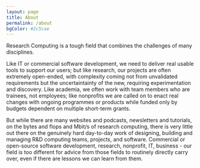 ```yaml
---
layout: page
title: About
permalink: /about
bgColor: #2c5cae
---
```


Research Computing is a tough field that combines the challenges of many disciplines.

Like IT or commercial software development, we need to deliver real usable tools to support our users; but like research, our projects are often extremely open-ended, with complexity coming not from unvalidated requirements but the uncertaintainty of the new, requiring experimentation and discovery. Like academia, we often work with team members who are trainees, not employees; like nonprofits we are called on to enact real changes with ongoing programmes or products while funded only by budgets dependent on multiple short-term grants.

But while there are many websites and podcasts, newsletters and tutorials, on the bytes and flops and Mbit/s of research computing, there is very little out there on the genuinely hard day-to-day work of designing, building and managing R&D computing teams, projects, and software. Commercial or open-source software development, research, nonprofit, IT, business - our field is too different for advice from those fields to routinely directly carry over, even if there are lessons we can learn from them.
